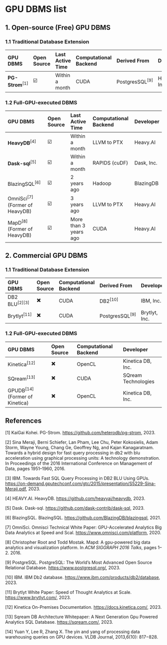 # GPU DBMS list

## 1. Open-source (Free) GPU DBMS

### 1.1 Traditional Database Extension

| GPU DBMS              | Open Source | Last Active Time | Computational Backend | Derived From         | Developer      |
| :-------------------- | :---------- | :--------------- | :-------------------- | :------------------- | :------------- |
| **PG-Strom**<sup>\[1] | ☑️          | Within a month   | CUDA                  | PostgresSQL<sup>\[9] | HeteroDB, Inc. |

### 1.2 Full-GPU-executed DBMS&#x20;

| GPU DBMS                             | Open Source | Last Active Time      | Computational Backend | Developer  |
| :----------------------------------- | :---------- | :-------------------- | :-------------------- | :--------- |
| **HeavyDB**<sup>\[4]                 | ☑️          | Within a month        | LLVM to PTX           | Heavy.AI   |
| **Dask-sql**<sup>\[5]                | ☑️          | Within a month        | RAPIDS (cuDF)         | Dask, Inc. |
| BlazingSQL<sup>\[6]                  | ☑️          | 2 years ago           | Hadoop                | BlazingDB  |
| OmniSci<sup>\[7]</sup> (Former of HeavyDB) | ☑️          | 3 years ago           | LLVM to PTX           | Heavy.AI   |
| MapD<sup>\[8]</sup> (Former of HeavyDB)    | ☑️          | More than 3 years ago | CUDA                  | Heavy.AI   |

## 2. Commercial GPU DBMS

### 1.1 Traditional Database Extension

| GPU DBMS             | Open Source | Computational Backend | Derived From  | Developer |
| :------------------- | :---------- | :-------------------- | :------------ | :-------- |
| DB2 BLU<sup>\[2]\[3] | ✖️          | CUDA                  | DB2<sup>\[10] | IBM, Inc. |
| Brytlyt<sup>\[11]    | ✖️          | CUDA                  | PostgresSQL<sup>\[9]   | Brytlyt, Inc.    |

### 1.2 Full-GPU-executed DBMS&#x20;

| GPU DBMS                        | Open Source | Computational Backend | Developer           |
| :------------------------------ | :---------- | :-------------------- | :------------------ |
| Kinetica<sup>\[12]              | ✖️          | OpenCL                | Kinetica DB, Inc.   |
| SQream<sup>\[13]              | ✖️          | CUDA                  | SQream Technologies |
| GPUDB<sup>\[14]</sup>(Former of Kinetica) | ✖️          | OpenCL                | Kinetica DB, Inc.   |

## References

\[1] KaiGai Kohei. PG-Strom. <https://github.com/heterodb/pg-strom>, 2023.

\[2] Sina Meraji, Berni Schiefer, Lan Pham, Lee Chu, Peter Kokosielis, Adam Storm, Wayne Young, Chang Ge, Geoffrey Ng, and Kajan Kanagaratnam. Towards a hybrid design for fast query processing in db2 with blu acceleration using graphical processing units: A technology demonstration. In Proceedings of the 2016 International Conference on Management of Data, pages 1951–1960, 2016.

\[3] IBM. Towards Fast SQL Query Processing in DB2 BLU Using GPUs. <https://on-demand.gputechconf.com/gtc/2015/presentation/S5229-Sina-Meraji.pdf>, 2023.

\[4] HEAVY.AI. HeavyDB. <https://github.com/heavyai/heavydb>, 2023.

\[5] Dask. Dask-sql. <https://github.com/dask-contrib/dask-sql>, 2023.

\[6] BlazingSQL. BlazingSQL. <https://github.com/BlazingDB/blazingsql>, 2021.

\[7] OmniSci. Omnisci Technical White Paper: GPU-Accelerated Analytics Big Data Analytics at Speed and Scal. <https://www.omnisci.com/platform>, 2020.

\[8] Christopher Root and Todd Mostak. Mapd: A gpu-powered big data analytics and visualization platform. In *ACM SIGGRAPH 2016 Talks*, pages 1–2. 2016.

\[9] PostgreSQL. PostgreSQL: The World’s Most Advanced Open Source Relational Database. <https://www.postgresql.org/>, 2023.

\[10] IBM. IBM Db2 database. <https://www.ibm.com/products/db2/database>, 2023.

\[11] Brytlyt White Paper: Speed of Thought Analytics at Scale. <https://www.brytlyt.com/>, 2023.

\[12] Kinetica On-Premises Documentation. <https://docs.kinetica.com/>, 2023.

\[13] Sqream DB Architecture Whitepaper: A Next Generation Gpu Powered Analytics SQL Database. <https://sqream.com/>, 2023.

\[14] Yuan Y, Lee R, Zhang X. The yin and yang of processing data warehousing queries on GPU devices. VLDB Journal, 2013,6(10): 817−828.
